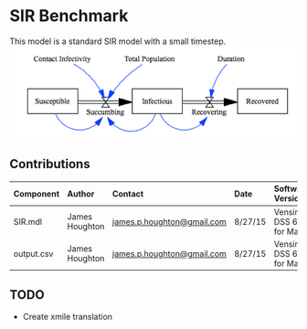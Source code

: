 SIR Benchmark
=============
This model is a standard SIR model with a small timestep.
![Vensim screenshot](vensim_screenshot.png)


Contributions
-------------

| Component                 | Author          | Contact                    | Date    | Software Version        |
|:------------------------- |:--------------- |:-------------------------- |:------- |:----------------------- |
| SIR.mdl                   | James Houghton  | james.p.houghton@gmail.com | 8/27/15 | Vensim DSS 6.3 for Mac  |
| output.csv                | James Houghton  | james.p.houghton@gmail.com | 8/27/15 | Vensim DSS 6.3 for Mac  |


TODO
----
- Create xmile translation
